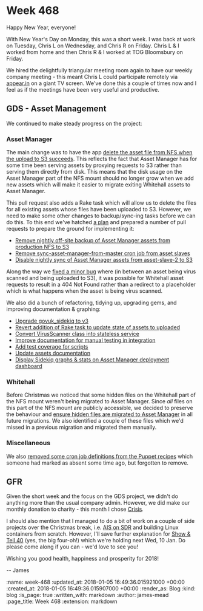 Week 468
========

Happy New Year, everyone!

With New Year's Day on Monday, this was a short week. I was back at work on Tuesday, Chris L on Wednesday, and Chris R on Friday. Chris L & I worked from home and then Chris R & I worked at TOG Bloomsbury on Friday.

We hired the delightfully triangular meeting room again to have our weekly company meeting - this meant Chris L could participate remotely via [appear.in][] on a giant TV screen. We've done this a couple of times now and I feel as if the meetings have been very useful and productive.

## GDS - Asset Management

We continued to make steady progress on the project:

### Asset Manager

The main change was to have the app [delete the asset file from NFS when the upload to S3 succeeds](https://github.com/alphagov/asset-manager/pull/373). This reflects the fact that Asset Manager has for some time been serving assets by proxying requests to S3 rather than serving them directly from disk. This means that the disk usage on the Asset Manager part of the NFS mount should no longer grow when we add new assets which will make it easier to migrate exiting Whitehall assets to Asset Manager.

This pull request also adds a Rake task which will allow us to delete the files for all existing assets whose files have been uploaded to S3. However, we need to make some other changes to backup/sync-ing tasks before we can do this. To this end we've hatched [a plan](https://github.com/alphagov/asset-manager/issues/296#issuecomment-355349244) and prepared a number of pull requests to prepare the ground for implementing it:

* [Remove nightly off-site backup of Asset Manager assets from production NFS to S3](https://github.com/alphagov/govuk-puppet/pull/6768)
* [Remove sync-asset-manager-from-master cron job from asset slaves ](https://github.com/alphagov/govuk-puppet/pull/7016)
* [Disable nightly sync of Asset Manager assets from asset-slave-2 to S3 ](https://github.com/alphagov/govuk-puppet/pull/7019)

Along the way we [fixed a minor bug](https://github.com/alphagov/asset-manager/pull/369) where (in between an asset being virus scanned and being uploaded to S3), it was possible for Whitehall asset requests to result in a 404 Not Found rather than a redirect to a placeholder which is what happens when the asset is being virus scanned.

We also did a bunch of refactoring, tidying up, upgrading gems, and improving documentation & graphing:

* [Upgrade govuk_sidekiq to v3](https://github.com/alphagov/asset-manager/pull/365)
* [Revert addition of Rake task to update state of assets to uploaded](https://github.com/alphagov/asset-manager/pull/367)
* [Convert VirusScanner class into stateless service](https://github.com/alphagov/asset-manager/pull/372)
* [Improve documentation for manual testing in integration](https://github.com/alphagov/asset-manager/pull/374)
* [Add test coverage for scripts](https://github.com/alphagov/asset-manager/pull/375)
* [Update assets documentation](https://github.com/alphagov/govuk-developer-docs/pull/641)
* [Display Sidekiq graphs & stats on Asset Manager deployment dashboard](https://github.com/alphagov/govuk-puppet/pull/7012)

### Whitehall

Before Christmas we noticed that some hidden files on the Whitehall part of the NFS mount weren't being migrated to Asset Manager. Since *all* files on this part of the NFS mount are publicly accessible, we decided to preserve the behaviour and [ensure hidden files are migrated to Asset Manager](https://github.com/alphagov/whitehall/pull/3658) in all future migrations. We also identified a couple of these files which we'd missed in a previous migration and migrated them manually.

### Miscellaneous

We also [removed some cron job definitions from the Puppet recipes](https://github.com/alphagov/govuk-puppet/pull/7021) which someone had marked as absent some time ago, but forgotten to remove.

## GFR

Given the short week and the focus on the GDS project, we didn't do anything more than the usual company admin. However, we did make our monthly donation to charity - this month I chose [Crisis].

I should also mention that I managed to do a bit of work on a couple of side projects over the Christmas break, i.e. [AIS on SDR][] and building Linux containers from scratch. However, I'll save further explanation for [Show & Tell 40][] (yes, the big four-oh!) which we're holding next Wed, 10 Jan. Do please come along if you can - we'd love to see you!

Wishing you good health, happiness and prosperity for 2018!

-- James


[appear.in]: https://appear.in
[Crisis]: https://www.crisis.org.uk/
[AIS on SDR]: https://github.com/freerange/ais-on-sdr
[Show & Tell 40]: https://attending.io/events/gfr-show-and-tell-40

:name: week-468
:updated_at: 2018-01-05 16:49:36.015921000 +00:00
:created_at: 2018-01-05 16:49:36.015907000 +00:00
:render_as: Blog
:kind: blog
:is_page: true
:written_with: markdown
:author: james-mead
:page_title: Week 468
:extension: markdown
